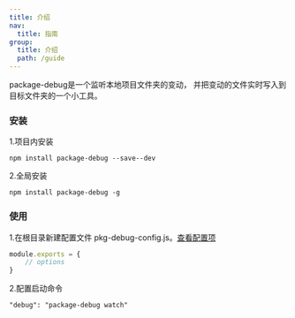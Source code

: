 ```yaml
---
title: 介绍
nav:
  title: 指南
group:
  title: 介绍
  path: /guide
---
```


package-debug是一个监听本地项目文件夹的变动， 并把变动的文件实时写入到目标文件夹的一个小工具。
### 安装
1.项目内安装
```
npm install package-debug --save--dev
```
2.全局安装
```
npm install package-debug -g
```

### 使用

1.在根目录新建配置文件 pkg-debug-config.js。[查看配置项](usage)
```javascript
module.exports = {
    // options
}
```
2.配置启动命令
```
"debug": "package-debug watch"
```

